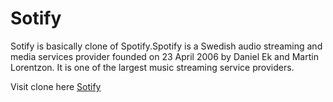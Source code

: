 # Sotify
Sotify is basically clone of Spotify.Spotify is a Swedish audio streaming and media services provider founded on 23 April 2006 by Daniel Ek and Martin Lorentzon. It is one of the largest music streaming service providers.

Visit clone here <a href="https://sumitkandpal3.github.io/Sotify/" target="_blank">Sotify</a> 
